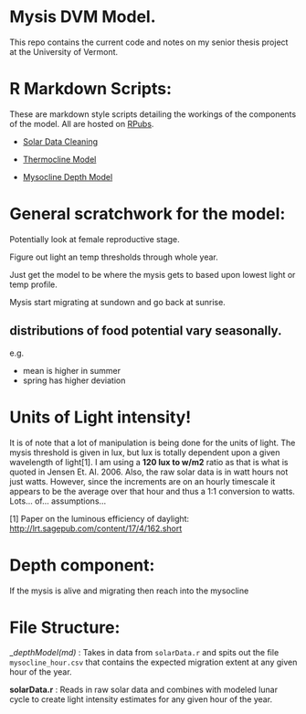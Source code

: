 # Mysis DVM Model.

This repo contains the current code and notes on my senior thesis project at the University of Vermont.

# R Markdown Scripts: 

These are markdown style scripts detailing the workings of the components of the model. All are hosted on [RPubs](http://rpubs.com). 


- [Solar Data Cleaning](http://rpubs.com/nstrayer/64339)

- [Thermocline Model](http://rpubs.com/nstrayer/thermoclineModel)

- [Mysocline Depth Model](http://rpubs.com/nstrayer/64310)

# General scratchwork for the model: 

Potentially look at female reproductive stage. 

Figure out light an temp thresholds through whole year. 

Just get the model to be where the mysis gets to based upon lowest light or temp profile. 

Mysis start migrating at sundown and go back at sunrise. 


## distributions of food potential vary seasonally. 
e.g.
- mean is higher in summer
- spring has higher deviation




# Units of Light intensity!
It is of note that a lot of manipulation is being done for the units of light. The mysis threshold is given in lux, but lux is totally dependent upon a given wavelength of light[1]. I am using a __120 lux to w/m2__ ratio as that is what is quoted in Jensen Et. Al. 2006. Also, the raw solar data is in watt hours not just watts. However, since the increments are on an hourly timescale it appears to be the average over that hour and thus a 1:1 conversion to watts. Lots… of… assumptions… 


[1] Paper on the luminous efficiency of daylight: 
http://lrt.sagepub.com/content/17/4/162.short


# Depth component: 

If the mysis is alive and migrating then reach into the mysocline 

# File Structure: 

__depthModel(_md)__ : Takes in data from `solarData.r` and spits out the file `mysocline_hour.csv` that contains the expected migration extent at any given hour of the year. 

__solarData.r__ : Reads in raw solar data and combines with modeled lunar cycle to create light intensity estimates for any given hour of the year. 

